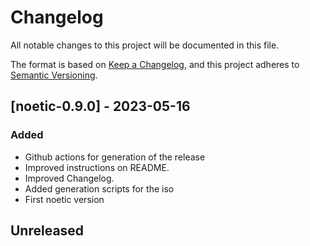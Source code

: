 # Changelog

All notable changes to this project will be documented in this file.

The format is based on [Keep a Changelog](https://keepachangelog.com/en/1.0.0/),
and this project adheres to [Semantic Versioning](https://semver.org/spec/v2.0.0.html).


## [noetic-0.9.0] - 2023-05-16

### Added
- Github actions for generation of the release
- Improved instructions on README.
- Improved Changelog.
- Added generation scripts for the iso
- First noetic version



## Unreleased

